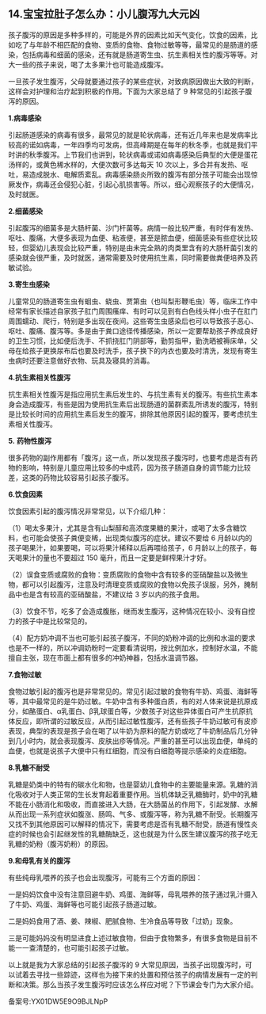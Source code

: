 ## 14.宝宝拉肚子怎么办：小儿腹泻九大元凶
孩子腹泻的原因是多种多样的，可能是外界的因素比如天气变化，饮食的因素，比如吃了与年龄不相匹配的食物、变质的食物、食物过敏等等，最常见的是肠道的感染，包括病毒和细菌的感染，还有就是肠道寄生虫、抗生素相关性的腹泻等等。对大一些的孩子来说，喝了太多果汁也可能造成腹泻。


一旦孩子发生腹泻，父母就要通过孩子的某些症状，对致病原因做出大致的判断，这样会对护理和治疗起到积极的作用。下面为大家总结了 9 种常见的引起孩子腹泻的原因。


**1.病毒感染**


引起肠道感染的病毒有很多，最常见的就是轮状病毒，还有近几年来也是发病率比较高的诺如病毒，一年四季均可发病，但高峰期是在每年的秋冬季，也就是我们平时讲的秋季腹泻。上节我们也讲到，轮状病毒或诺如病毒感染后典型的大便是蛋花汤样的，或黄色稀水样的，大便次数可多达每天 10 次以上，多合并有发热、呕吐，易造成脱水、电解质紊乱。病毒感染肠炎所致的腹泻有部分孩子可能会出现惊厥发作，病毒还会侵犯心脏，引起心肌损害等。所以，细心观察孩子的大便情况，及时就医。


**2.细菌感染**


引起腹泻的细菌多是大肠杆菌、沙门杆菌等。病情一般比较严重，有时伴有发热、呕吐、腹痛，大便多表现为血便、粘液便，甚至是脓血便，细菌感染有些症状比较轻，但婴幼儿表现会比较严重，特别是由未完全熟的肉类里含有的大肠杆菌引发的感染就会很严重，及时就医，通常需要及时使用抗生素，同时需要做粪便培养及药敏试验。


**3.寄生虫感染**


儿童常见的肠道寄生虫有蛔虫、蛲虫、贾第虫（也叫梨形鞭毛虫）等，临床工作中经常有家长描述自家孩子肛门周围瘙痒、有时可以见到有白色线头样小虫子在肛门周围蠕动、爬行，特别是多出现在夜间。这些寄生虫感染后也可以导致孩子恶心、呕吐、腹痛、腹泻等。多是由于粪口途径传播感染，所以一定要帮助孩子养成良好的卫生习惯，比如便后洗手、不抓挠肛门阴部等，勤剪指甲，勤洗晒被褥床单，父母在给孩子更换尿布后也要及时洗手，孩子换下的内衣也要及时清洗，发现有寄生虫病时还要注意做好衣物、玩具及寝具的消毒。


**4.抗生素相关性腹泻**


抗生素相关性腹泻是指应用抗生素后发生的、与抗生素有关的腹泻。有些抗生素本身会造成腹泻，有些是因为使用抗生素后出现肠道的菌群紊乱所诱发的腹泻，特别是比较长时间的应用抗生素后发生的腹泻，排除其他原因引起的腹泻，要考虑抗生素相关性腹泻。


**5.** **药物性腹泻**


很多药物的副作用都有「腹泻」这一点，所以发现孩子腹泻时，也要考虑是否有药物的影响，特别是儿童应用比较多的中成药，因为孩子肠道自身的调节能力比较差，这类的药物比较容易引起孩子腹泻。


**6.饮食因素**


饮食因素引起的腹泻情况非常常见，以下介绍几种：


（1）喝太多果汁，尤其是含有山梨醇和高浓度果糖的果汁，或喝了太多含糖饮料，也可能会使孩子粪便变稀，出现类似腹泻的症状。建议不要给 6 月龄以内的孩子喝果汁，如果要喝，可以将果汁稀释以后再喂给孩子，6 月龄以上的孩子，每天喝果汁的量也不要超过 150 毫升，而且一定要是鲜榨果汁才好。


（2）误食变质或腐败的食物：变质腐败的食物中含有较多的亚硝酸盐以及微生物，都可以引起腹泻，注意及时清理变质或腐败的食物以免孩子误服，另外，腌制品中也是含有较高的亚硝酸盐，不建议给 3 岁以内的孩子食用。


（3）饮食不节，吃多了会造成腹胀，继而发生腹泻，这种情况在较小、没有自控力的孩子中是比较常见的。


（4）配方奶冲调不当也可能引起孩子腹泻，不同的奶粉冲调的比例和水温的要求也是不一样的，所以冲调奶粉时一定要看清说明，按比例加水，控制好水温，不能擅自主张，现在市面上都有很多的冲奶神器，包括水温调节器。


**7.食物过敏**


食物过敏引起的腹泻也是非常常见的。常见引起过敏的食物有牛奶、鸡蛋、海鲜等等，其中最常见的是牛奶过敏。牛奶中含有多种蛋白质，有的对人体来说是抗原成分，如酪蛋白、α乳蛋白、β乳球蛋白等，少数孩子对这些异体蛋白可产生抗原抗体反应，即所谓的过敏反应，从而引起过敏性腹泻，还有些孩子牛奶过敏可有皮疹表现，典型的表现是孩子会在喝了以牛奶为原料的配方奶或吃了牛奶制品后几分钟到几小时内，就会表现腹泻、皮肤出疹等情况。严重的甚至可以出现血便，单纯的血便，也就是说孩子大便中只有红细胞，而没有白细胞等提示感染的炎症细胞。


**8.乳糖不耐受**


乳糖是奶类中的特有的碳水化和物，也是婴幼儿食物中的主要能量来源。乳糖的消化吸收对于人类正常的生长发育起着重要作用。当机体缺乏乳糖酶时，奶中的乳糖不能在小肠消化和吸收，而直接进入大肠，在大肠菌丛的作用下，引起发酵、水解从而出现一系列症状如腹涨、肠鸣、气多、或腹泻等，称为乳糖不耐受。长期腹泻又找不到其他原因可以解释的情况下，需要考虑是否有乳糖不耐受，肠道有慢性炎症的时候也会引起继发性的乳糖酶缺乏，这也就是为什么医生建议腹泻的孩子吃无乳糖的奶粉（腹泻奶粉）的原因。


**9.和母乳有关的腹泻**


有些纯母乳喂养的孩子也会出现腹泻，可能有三个方面的原因：


一是妈妈饮食中没有注意回避牛奶、鸡蛋、海鲜等，母乳喂养的孩子通过乳汁摄入了牛奶、鸡蛋、海鲜等也可能引起孩子肠道过敏。


二是妈妈食用了酒、姜、辣椒、肥腻食物、生冷食品等导致「过奶」现象。


三是可能妈妈没有明显进食上述过敏食物，但由于食物繁多，有很多食物是目前不能一一查清楚的，也可能引起孩子过敏。


以上就是我为大家总结的引起孩子腹泻的 9 大常见原因，当孩子出现腹泻时，可以试着去寻找一些踪迹，这样也为接下来的处置和预估孩子的病情发展有一定的判断和决策。那么当孩子发生腹泻时应该怎么样应对呢？下节课会专门为大家介绍。


备案号:YX01DW5E9O9BJLNpP

